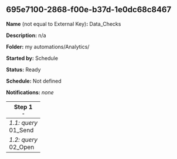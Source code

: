 ## 695e7100-2868-f00e-b37d-1e0dc68c8467

**Name** (not equal to External Key)**:** Data_Checks

**Description:** n/a

**Folder:** my automations/Analytics/

**Started by:** Schedule

**Status:** Ready

**Schedule:** Not defined

**Notifications:** _none_


| Step 1<br>_<small>-</small>_ |
| --- |
| _1.1: query_<br>01_Send |
| _1.2: query_<br>02_Open |
